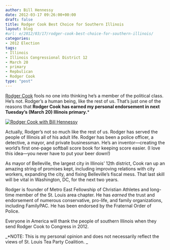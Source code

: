 ```yaml
---
author: Bill Hennessy
date: 2012-03-17 09:26:00+00:00
draft: false
title: Rodger Cook Best Choice for Southern Illinois
layout: blog
#url: e/2012/03/17/rodger-cook-best-choice-for-southern-illinois/
categories:
- 2012 Election
tags:
- Illinois
- Illinois Congressional District 12
- March 20
- primary
- Repbulican
- Rodger Cook
type: "post"
---
```


[Rodger Cook](https://cookforcongress.org/) fools no one into thinking he’s a member of the political class. He’s not. Rodger’s a human being, like the rest of us. That’s just one of the reasons that **Rodger Cook has earned my personal endorsement in next Tuesday’s (March 20) Illinois primary.***

 

[![Rodger Cook with Bill Hennessy](https://ludicrite.files.wordpress.com/2012/03/014_thumb.jpg)
](https://ludicrite.files.wordpress.com/2012/03/014.jpg)

 

Actually, Rodger’s not so much like the rest of us. Rodger has served the people of Illinois all of his adult life. Rodger has been a police officer, a detective, a mayor, and private businessman. He’s an inventor—creating the world’s first one-page softball score book for keeping score easier. (I love this idea—you never have to put your beer down!)

 

As mayor of Belleville, the largest city in Illinois’ 12th district, Cook ran up an amazing string of promises kept, including improving relations with city workers, expanding the city, and fixing Belleville’s fiscal mess. That last skill will be vital in Washington, DC, for the next two years.

 

Rodger is founder of Metro East Fellowship of Christian Athletes and long-time member of the St. Louis area chapter. He has _earned_ the trust and endorsement of numerous conservative, pro-life, and family organizations, including FamilyPAC. He has been endorsed by the Fraternal Order of Police.

 

Everyone in America will thank the people of southern Illinois when they send Rodger Cook to Congress in 2012. 

 

_*NOTE: This is my personal opinion and does not necessarily reflect the views of St. Louis Tea Party Coalition. _

